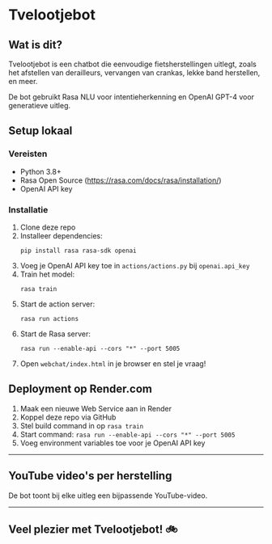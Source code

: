 # Tvelootjebot

## Wat is dit?

Tvelootjebot is een chatbot die eenvoudige fietsherstellingen uitlegt, zoals het afstellen van derailleurs, vervangen van crankas, lekke band herstellen, en meer.

De bot gebruikt Rasa NLU voor intentieherkenning en OpenAI GPT-4 voor generatieve uitleg.

## Setup lokaal

### Vereisten

- Python 3.8+
- Rasa Open Source (https://rasa.com/docs/rasa/installation/)
- OpenAI API key

### Installatie

1. Clone deze repo
2. Installeer dependencies:
   ```
   pip install rasa rasa-sdk openai
   ```
3. Voeg je OpenAI API key toe in `actions/actions.py` bij `openai.api_key`
4. Train het model:
   ```
   rasa train
   ```
5. Start de action server:
   ```
   rasa run actions
   ```
6. Start de Rasa server:
   ```
   rasa run --enable-api --cors "*" --port 5005
   ```
7. Open `webchat/index.html` in je browser en stel je vraag!

## Deployment op Render.com

1. Maak een nieuwe Web Service aan in Render
2. Koppel deze repo via GitHub
3. Stel build command in op `rasa train`
4. Start command: `rasa run --enable-api --cors "*" --port 5005`
5. Voeg environment variables toe voor je OpenAI API key

---

## YouTube video's per herstelling

De bot toont bij elke uitleg een bijpassende YouTube-video.

---

## Veel plezier met Tvelootjebot! 🚲